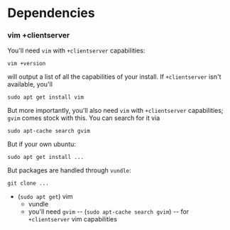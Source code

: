 Dependencies
==============

### vim +clientserver
You'll need `vim` with `+clientserver` capabilities:
```
vim +version
``` 
will output a list of all the capabilities of your install. If
`+clientserver` isn't available, you'll 
```
sudo apt get install vim
```

But more importantly, you'll also need `vim` with `+clientserver`
capabilities; `gvim` comes stock with this. You can search for it
via
```
sudo apt-cache search gvim
```
But if your own ubuntu:
```
sudo apt get install ...
```
 

But packages are handled through `vundle`:
```
git clone ...
```

* (`sudo apt get`) vim
  * vundle
  * you'll need `gvim` -- (`sudo apt-cache search gvim`)
    -- for `+clientserver` vim capabilities
